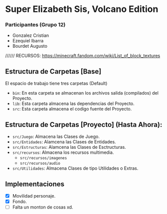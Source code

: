 # Super Elizabeth Sis, Volcano Edition

### Participantes (Grupo 12)
- Gonzalez Cristian
- Ezequiel Ibarra
- Bourdet Augusto

////// RECURSOS: https://minecraft.fandom.com/wiki/List_of_block_textures


## Estructura de Carpetas [Base]

El espacio de trabajo tiene tres carpetas (Default)

- `bin`: En esta carpeta se almacenan los archivos salida (compilados) del Proyecto. 
- `lib`: Esta carpeta almacena las dependencias del Proyecto.
- `src`: Esta carpeta almacena el codigo fuente del Proyecto.

## Estructura de Carpetas [Proyecto] (Hasta Ahora):

- `src/Juego`: Almacena las Clases de Juego.
- `src/Entidades`: Alamcena las Clases de Entidades.
- `src/Estructuras`: Alamcena las Clases de Esctructuras.
- `src/recursos`: Almacena los recursos multimedia.
    - `src/recursos/imagenes`
    - `src/recursos/audio`
- `src/Utilidades`: Almacena Clases de tipo Utilidades o Extras.


## Implementaciones

- [x] Movilidad personaje.
- [x] Fondo.
- [ ] Falta un monton de cosas xd.

